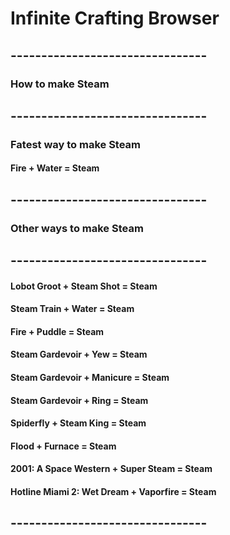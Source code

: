 # Infinite Crafting Browser
## --------------------------------
### How to make Steam
## --------------------------------

### Fatest way to make Steam
#### Fire + Water = Steam
## --------------------------------
### Other ways to make Steam
## --------------------------------
#### Lobot Groot + Steam Shot = Steam
#### Steam Train + Water = Steam
#### Fire + Puddle = Steam
#### Steam Gardevoir + Yew = Steam
#### Steam Gardevoir + Manicure = Steam
#### Steam Gardevoir + Ring = Steam
#### Spiderfly + Steam King = Steam
#### Flood + Furnace = Steam
#### 2001: A Space Western + Super Steam = Steam
#### Hotline Miami 2: Wet Dream + Vaporfire = Steam
## --------------------------------
